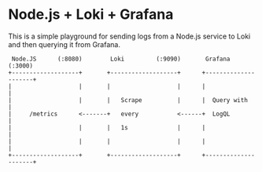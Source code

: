 # Node.js + Loki + Grafana

This is a simple playground for sending logs from a Node.js service to Loki and then querying
it from Grafana.

```
 Node.JS      (:8080)        Loki         (:9090)       Grafana        (:3000)
+-------------------+       +-------------------+      +---------------------+
|                   |       |                   |      |                     |
|                   |       |   Scrape          |      |  Query with         |
|     /metrics      <-------+   every           <------+  LogQL              |
|                   |       |   1s              |      |                     |
|                   |       |                   |      |                     |
+-------------------+       +-------------------+      +---------------------+
```
